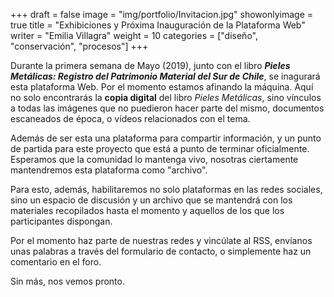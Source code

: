 +++
draft = false
image = "img/portfolio/Invitacion.jpg"
showonlyimage = true
title = "Exhibiciones y Próxima Inauguración de la Plataforma Web"
writer = "Emilia Villagra"
weight = 10
categories = ["diseño", "conservación", "procesos"]
+++

Durante la primera semana de Mayo (2019), junto con el libro ***Pieles Metálicas: Registro del Patrimonio Material del Sur de Chile***, se inagurará esta plataforma Web. Por el momento estamos afinando la máquina. Aquí no solo encontrarás la **copia digital** del libro *Pieles Metálicas*, sino vínculos a todas las imágenes que no puedieron hacer parte del mismo, documentos escaneados de época, o vídeos relacionados con el tema. 
<!--more-->
Además de ser esta una plataforma para compartir información, y un punto de partida para este proyecto que está a punto de terminar oficialmente. Esperamos que la comunidad lo mantenga vivo, nosotras ciertamente mantendremos esta plataforma como "archivo".

Para esto, además, habilitaremos no solo plataformas en las redes sociales, sino un espacio de discusión y un archivo que se mantendrá con los materiales recopilados hasta el momento y aquellos de los que los participantes dispongan.

Por el momento haz parte de nuestras redes y vincúlate al RSS, envíanos unas palabras a través del formulario de contacto, o simplemente haz un comentario en el foro.

Sin más, nos vemos pronto.
